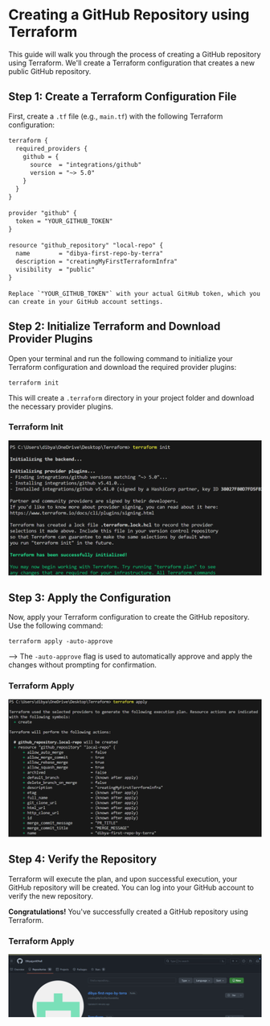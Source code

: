 # Creating a GitHub Repository using Terraform

This guide will walk you through the process of creating a GitHub repository using Terraform. We'll create a Terraform configuration that creates a new public GitHub repository.

## Step 1: Create a Terraform Configuration File

First, create a `.tf` file (e.g., `main.tf`) with the following Terraform configuration:

```hcl
terraform {
  required_providers {
    github = {
      source  = "integrations/github"
      version = "~> 5.0"
    }
  }
}

provider "github" {
  token = "YOUR_GITHUB_TOKEN"
}

resource "github_repository" "local-repo" {
  name        = "dibya-first-repo-by-terra"
  description = "creatingMyFirstTerraformInfra"
  visibility  = "public"
}

Replace `"YOUR_GITHUB_TOKEN"` with your actual GitHub token, which you can create in your GitHub account settings.
```
## Step 2: Initialize Terraform and Download Provider Plugins

Open your terminal and run the following command to initialize your Terraform configuration and download the required provider plugins:

```shell
terraform init
```

This will create a `.terraform` directory in your project folder and download the necessary provider plugins.

### Terraform Init
![Terraform Init](terraform-init.png)

## Step 3: Apply the Configuration

Now, apply your Terraform configuration to create the GitHub repository. Use the following command:
```shell
terraform apply -auto-approve
```

--> The `-auto-approve` flag is used to automatically approve and apply the changes without prompting for confirmation.

### Terraform Apply
![Terraform Apply](terraform-apply.png)

## Step 4: Verify the Repository

Terraform will execute the plan, and upon successful execution, your GitHub repository will be created. You can log into your GitHub account to verify the new repository.

**Congratulations!** You've successfully created a GitHub repository using Terraform.
### Terraform Apply
![Terraform Apply](terraform-repo.png)
